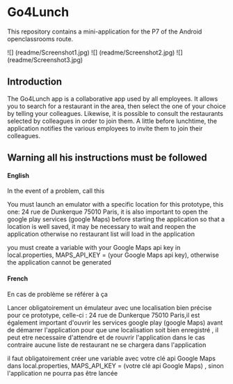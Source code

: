 # Go4Lunch

This repository contains a mini-application for the P7 of the Android openclassrooms route.

![] (readme/Screenshot1.jpg)
![] (readme/Screenshot2.jpg)
![] (readme/Screenshot3.jpg)

## Introduction

The Go4Lunch app is a collaborative app used by all employees.  It allows you to search for a restaurant in the area, then select the one of your choice by telling your colleagues.  Likewise, it is possible to consult the restaurants selected by colleagues in order to join them.  A little before lunchtime, the application notifies the various employees to invite them to join their colleagues.

## Warning all his instructions must be followed

#### English

In the event of a problem, call this

You must launch an emulator with a specific location for this prototype, this one: 24 rue de Dunkerque 75010 Paris, it is also important to open the google play services (google Maps) before starting the application so that a
location is well saved, it may be necessary to wait and reopen the application otherwise no restaurant list will load in the application

you must create a variable with your Google Maps api key in local.properties, MAPS_API_KEY = (your Google Maps api key), otherwise the application cannot be generated

#### French

En cas de problème se référer à ça


Lancer obligatoirement un émulateur avec une localisation bien précise pour ce prototype, celle-ci : 24 rue de Dunkerque 75010 Paris,il est également important d'ouvrir les services google play (google Maps) avant de démarrer l'application pour que une
localisation soit bien enregistré , il peut etre necessaire d'attendre et de rouvrir l'application dans le cas contraire aucune liste de restaurant ne se chargera dans l'application

il faut obligatoirement créer une variable avec votre clé api Google Maps dans local.properties, MAPS_API_KEY = (votre clé api Google Maps) , sinon l'application ne pourra pas être lancée





